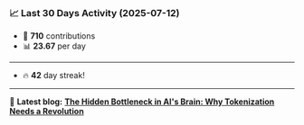 <!--START_STATS-->
### 📈 Last 30 Days Activity (2025-07-12)  
- 🧮 **710** contributions  
- 📊 **23.67** per day
---
- 🔥 **42** day streak!
---
📝 **Latest blog:** [**The Hidden Bottleneck in AI's Brain: Why Tokenization Needs a Revolution**](https://andriak.com/blog/tokenization-revolution)
<!--END_STATS-->
